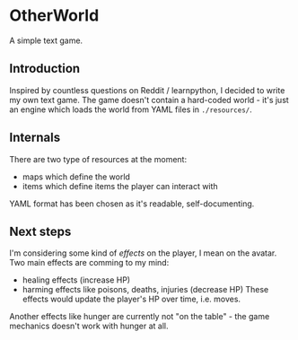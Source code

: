 # OtherWorld
A simple text game.

## Introduction
Inspired by countless questions on Reddit / learnpython, I decided to write my own
text game. The game doesn't contain a hard-coded world - it's just an engine
which loads the world from YAML files in `./resources/`.

## Internals
There are two type of resources at the moment:
- maps which define the world
- items which define items the player can interact with

YAML format has been chosen as it's readable, self-documenting.

## Next steps
I'm considering some kind of *effects* on the player, I mean on the avatar.
Two main effects are comming to my mind:
- healing effects (increase HP)
- harming effects like poisons, deaths, injuries (decrease HP)
These effects would update the player's HP over time, i.e. moves.

Another effects like hunger are currently not "on the table" - the game mechanics
doesn't work with hunger at all.